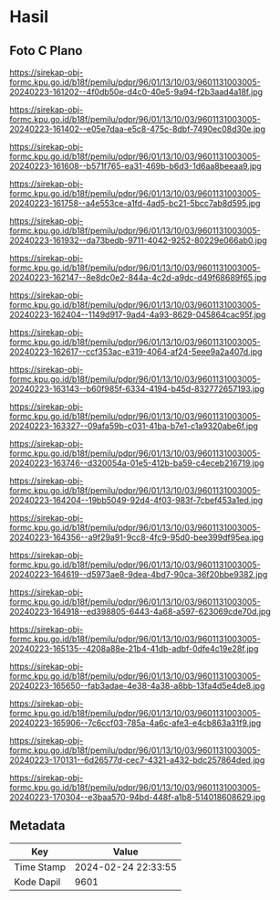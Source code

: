# Hasil

## Foto C Plano

https://sirekap-obj-formc.kpu.go.id/b18f/pemilu/pdpr/96/01/13/10/03/9601131003005-20240223-161202--4f0db50e-d4c0-40e5-9a94-f2b3aad4a18f.jpg

https://sirekap-obj-formc.kpu.go.id/b18f/pemilu/pdpr/96/01/13/10/03/9601131003005-20240223-161402--e05e7daa-e5c8-475c-8dbf-7490ec08d30e.jpg

https://sirekap-obj-formc.kpu.go.id/b18f/pemilu/pdpr/96/01/13/10/03/9601131003005-20240223-161608--b571f765-ea31-469b-b6d3-1d6aa8beeaa9.jpg

https://sirekap-obj-formc.kpu.go.id/b18f/pemilu/pdpr/96/01/13/10/03/9601131003005-20240223-161758--a4e553ce-a1fd-4ad5-bc21-5bcc7ab8d595.jpg

https://sirekap-obj-formc.kpu.go.id/b18f/pemilu/pdpr/96/01/13/10/03/9601131003005-20240223-161932--da73bedb-9711-4042-9252-80229e066ab0.jpg

https://sirekap-obj-formc.kpu.go.id/b18f/pemilu/pdpr/96/01/13/10/03/9601131003005-20240223-162147--8e8dc0e2-844a-4c2d-a9dc-d49f68689f65.jpg

https://sirekap-obj-formc.kpu.go.id/b18f/pemilu/pdpr/96/01/13/10/03/9601131003005-20240223-162404--1149d917-9ad4-4a93-8629-045864cac95f.jpg

https://sirekap-obj-formc.kpu.go.id/b18f/pemilu/pdpr/96/01/13/10/03/9601131003005-20240223-162617--ccf353ac-e319-4064-af24-5eee9a2a407d.jpg

https://sirekap-obj-formc.kpu.go.id/b18f/pemilu/pdpr/96/01/13/10/03/9601131003005-20240223-163143--b60f985f-6334-4194-b45d-832772657193.jpg

https://sirekap-obj-formc.kpu.go.id/b18f/pemilu/pdpr/96/01/13/10/03/9601131003005-20240223-163327--09afa59b-c031-41ba-b7e1-c1a9320abe6f.jpg

https://sirekap-obj-formc.kpu.go.id/b18f/pemilu/pdpr/96/01/13/10/03/9601131003005-20240223-163746--d320054a-01e5-412b-ba59-c4eceb216719.jpg

https://sirekap-obj-formc.kpu.go.id/b18f/pemilu/pdpr/96/01/13/10/03/9601131003005-20240223-164204--19bb5049-92d4-4f03-983f-7cbef453a1ed.jpg

https://sirekap-obj-formc.kpu.go.id/b18f/pemilu/pdpr/96/01/13/10/03/9601131003005-20240223-164356--a9f29a91-9cc8-4fc9-95d0-bee399df95ea.jpg

https://sirekap-obj-formc.kpu.go.id/b18f/pemilu/pdpr/96/01/13/10/03/9601131003005-20240223-164619--d5973ae8-9dea-4bd7-90ca-36f20bbe9382.jpg

https://sirekap-obj-formc.kpu.go.id/b18f/pemilu/pdpr/96/01/13/10/03/9601131003005-20240223-164918--ed398805-6443-4a68-a597-623069cde70d.jpg

https://sirekap-obj-formc.kpu.go.id/b18f/pemilu/pdpr/96/01/13/10/03/9601131003005-20240223-165135--4208a88e-21b4-41db-adbf-0dfe4c19e28f.jpg

https://sirekap-obj-formc.kpu.go.id/b18f/pemilu/pdpr/96/01/13/10/03/9601131003005-20240223-165650--fab3adae-4e38-4a38-a8bb-13fa4d5e4de8.jpg

https://sirekap-obj-formc.kpu.go.id/b18f/pemilu/pdpr/96/01/13/10/03/9601131003005-20240223-165906--7c6ccf03-785a-4a6c-afe3-e4cb863a31f9.jpg

https://sirekap-obj-formc.kpu.go.id/b18f/pemilu/pdpr/96/01/13/10/03/9601131003005-20240223-170131--6d26577d-cec7-4321-a432-bdc257864ded.jpg

https://sirekap-obj-formc.kpu.go.id/b18f/pemilu/pdpr/96/01/13/10/03/9601131003005-20240223-170304--e3baa570-94bd-448f-a1b8-514018608629.jpg


## Metadata

| Key        | Value               |
| ---------- | ------------------- |
| Time Stamp | 2024-02-24 22:33:55 |
| Kode Dapil | 9601                |



